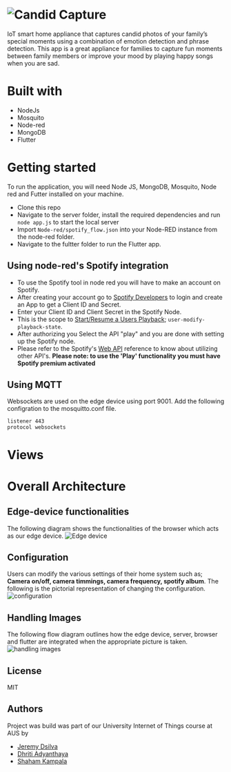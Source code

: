 # ![Candid Capture](https://user-images.githubusercontent.com/50911194/103921555-b4906800-5123-11eb-9f51-7cbc69a807b1.png)

IoT smart home appliance that captures candid photos of your family’s special moments using a combination of emotion detection and phrase detection. This app is a great appliance for families to capture fun moments between family members or improve your mood by playing happy songs when you are sad.

# Built with
* NodeJs
* Mosquito
* Node-red
* MongoDB
* Flutter


# Getting started
To run the application, you will need Node JS, MongoDB, Mosquito, Node red and Futter installed on your machine.

- Clone this repo
- Navigate to the server folder, install the required dependencies and run `node app.js` to start the local server
- Import `Node-red/spotify_flow.json` into your Node-RED instance from the node-red folder.
- Navigate to the fultter folder to run the Flutter app.

## Using node-red's Spotify integration
- To use the Spotify tool in node red you will have to make an account on Spotify.
- After creating your account go to [Spotify Developers](https://developer.spotify.com/dashboard/) to login and create an App to get a Client ID and Secret.
- Enter your Client ID and Client Secret in the Spotify Node.
- This is the scope to [Start/Resume a Users Playback](https://developer.spotify.com/documentation/web-api/reference/player/start-a-users-playback/); `user-modify-playback-state`.
- After authorizing you Select the API "play" and you are done with setting up the Spotify node.
- Please refer to the Spotify's [Web API](https://developer.spotify.com/documentation/web-api/reference/) reference to know about utilizing other API's.
 <b> Please note: to use the 'Play' functionality you must have Spotify premium activated </b>
 
 ## Using MQTT
 Websockets are used on the edge device using port 9001. Add the following configration to the mosquitto.conf file.
 
```
listener 443
protocol websockets
```
# Views

# Overall Architecture
 
## Edge-device functionalities
The following diagram shows the functionalities of the browser which acts as our edge device.
![Edge device](https://user-images.githubusercontent.com/50911194/103926728-5ca92f80-512a-11eb-8ade-c84345a05095.PNG)

## Configuration
Users can modify the various settings of their home system such as; <b> Camera on/off, camera timmings, camera frequency, spotify album</b>. The following is the pictorial representation of changing the configuration.
![configuration](https://user-images.githubusercontent.com/50911194/103927893-194fc080-512c-11eb-86a3-efd7f5faffc2.PNG)

## Handling Images
The following flow diagram outlines how the edge device, server, browser and flutter are integrated when the appropriate picture is taken.
![handling images](https://user-images.githubusercontent.com/50911194/103928414-dc37fe00-512c-11eb-8374-dbfa7c2b59c8.PNG)


## License
MIT

## Authors
Project was build was part of our University Internet of Things course at AUS by

- [Jeremy Dsilva](https://github.com/JeremyDsilva)  
- [Dhriti Adyanthaya](https://github.com/dhritix1999)  
- [Shaham Kampala](https://github.com/skampala1) 
 
